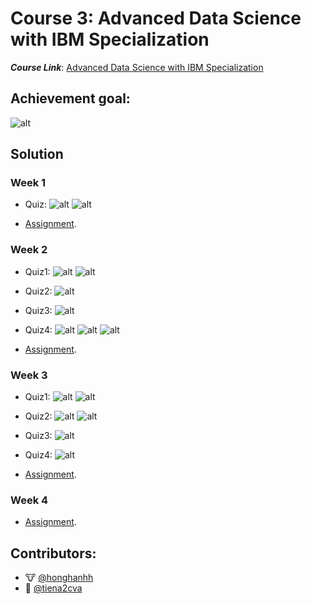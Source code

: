# Course 3: Advanced Data Science with IBM Specialization

**_Course Link_**: [Advanced Data Science with IBM Specialization](https://www.coursera.org/learn/ai)

## Achievement goal:

![alt](../Badges/Applied-AI-with-DeepLearning.png)

## Solution

### Week 1

- Quiz:
  ![alt](./img/w1_quizz1a.png)
  ![alt](./img/w1_quizz1b.png)

- [Assignment](https://github.com/GafBof/advanced_data_science_ibm/blob/main/Course%203:%20Applied%20AI%20with%20DeepLearning/Week%201/Assignment.ipynb).

### Week 2

- Quiz1:
  ![alt](./img/w2_quizz1a_sai_cau2.png)
  ![alt](./img/w2_quizz1b.png)

- Quiz2:
  ![alt](./img/w2_quizz2.png)

- Quiz3:
  ![alt](./img/w2_quizz3.png)

- Quiz4:
  ![alt](./img/w2_quizz4a.png)
  ![alt](./img/w2_quizz4b.png)
  ![alt](./img/w2_quizz4c.png)

- [Assignment](https://github.com/GafBof/advanced_data_science_ibm/blob/main/Course%203:%20Applied%20AI%20with%20DeepLearning/Week%202/Assignment.ipynb).

### Week 3

- Quiz1:
  ![alt](./img/w3_quizz1a.png)
  ![alt](./img/w3_quizz1b.png)

- Quiz2:
  ![alt](./img/w3_quizz2a.png)
  ![alt](./img/w3_quizz2b.png)

- Quiz3:
  ![alt](./img/w3_quizz3.png)

- Quiz4:
  ![alt](./img/w3_quizz4a.png)

- [Assignment](https://github.com/GafBof/advanced_data_science_ibm/blob/main/Course%203:%20Applied%20AI%20with%20DeepLearning/Week%203/Assignment.ipynb).

### Week 4

- [Assignment](https://github.com/GafBof/advanced_data_science_ibm/blob/main/Course%203:%20Applied%20AI%20with%20DeepLearning/Week%204/Assignment.ipynb).

## Contributors:

- 🐮 [@honghanhh](https://github.com/honghanhh)
- 🐔 [@tiena2cva](https://github.com/tiena2cva)
